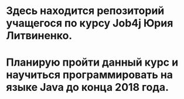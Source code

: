# Здесь находится репозиторий учащегося по курсу Job4j Юрия Литвиненко.
# Планирую пройти данный курс и научиться программировать на языке Java до конца 2018 года.


